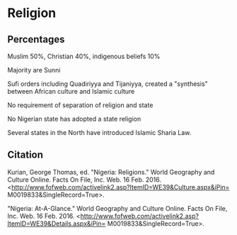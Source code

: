 # Religion

## Percentages
[//]: # (Turn this into a pie chart)
Muslim 50%, Christian 40%, indigenous beliefs 10%

Majority are Sunni

Sufi orders including Quadiriyya and Tijaniyya, created a "synthesis" between African culture and Islamic culture

No requirement of separation of religion and state

No Nigerian state has adopted a state religion

Several states in the North have introduced Islamic Sharia Law.

## Citation

Kurian, George Thomas, ed. "Nigeria: Religions." World Geography and Culture Online. Facts On File, Inc. Web. 16 Feb. 2016. <http://www.fofweb.com/activelink2.asp?ItemID=WE39&Culture.aspx&iPin= M0019833&SingleRecord=True>.

"Nigeria: At-A-Glance." World Geography and Culture Online. Facts On File, Inc. Web. 16 Feb. 2016. <http://www.fofweb.com/activelink2.asp?ItemID=WE39&Details.aspx&iPin= M0019833&SingleRecord=True>.
